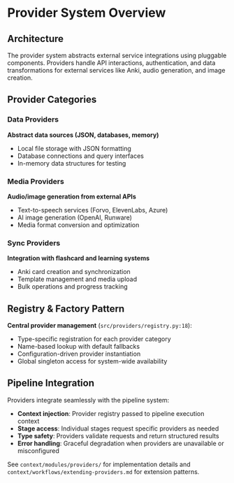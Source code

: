 # Provider System Overview

## Architecture

The provider system abstracts external service integrations using pluggable components. Providers handle API interactions, authentication, and data transformations for external services like Anki, audio generation, and image creation.

## Provider Categories

### Data Providers
**Abstract data sources (JSON, databases, memory)**
- Local file storage with JSON formatting
- Database connections and query interfaces
- In-memory data structures for testing

### Media Providers
**Audio/image generation from external APIs**
- Text-to-speech services (Forvo, ElevenLabs, Azure)
- AI image generation (OpenAI, Runware)
- Media format conversion and optimization

### Sync Providers
**Integration with flashcard and learning systems**
- Anki card creation and synchronization
- Template management and media upload
- Bulk operations and progress tracking

## Registry & Factory Pattern

**Central provider management** (`src/providers/registry.py:18`):
- Type-specific registration for each provider category
- Name-based lookup with default fallbacks
- Configuration-driven provider instantiation
- Global singleton access for system-wide availability

## Pipeline Integration

Providers integrate seamlessly with the pipeline system:
- **Context injection**: Provider registry passed to pipeline execution context
- **Stage access**: Individual stages request specific providers as needed
- **Type safety**: Providers validate requests and return structured results
- **Error handling**: Graceful degradation when providers are unavailable or misconfigured

See `context/modules/providers/` for implementation details and `context/workflows/extending-providers.md` for extension patterns.
